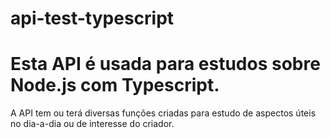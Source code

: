 # api-test-typescript

# Esta API é usada para estudos sobre Node.js com Typescript.

A API tem ou terá diversas funções criadas para estudo de aspectos úteis no dia-a-dia ou de interesse do criador.